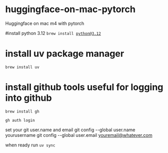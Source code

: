 # huggingface-on-mac-pytorch
Huggingface on mac m4 with pytorch

#install python 3.12 
<code>brew install python@3.12</code>
# install uv package manager
<code>brew install uv</code>
# install github tools useful for logging into github
<code>brew install gh</code>

<code>gh auth login</code>

set your git user.name and email
git config --global user.name yourusername
git config --global user.email youremail@whatever.com



when ready run <code>uv sync</code>
